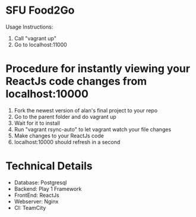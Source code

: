 # SFU Food2Go

Usage Instructions:
1. Call "vagrant up"
2. Go to localhost:11000

# Procedure for instantly viewing your ReactJs code changes from localhost:10000
1. Fork the newest version of alan's final project to your repo
2. Go to the parent folder and do vagrant up
3. Wait for it to install
4. Run "vagrant rsync-auto" to let vagrant watch your file changes
5. Make changes to your ReactJs code
6. localhost:10000 should refresh in a second

# Technical Details

- Database: Postgresql
- Backend: Play 1 Framework
- FrontEnd: ReactJs
- Webserver: Nginx
- CI: TeamCity
